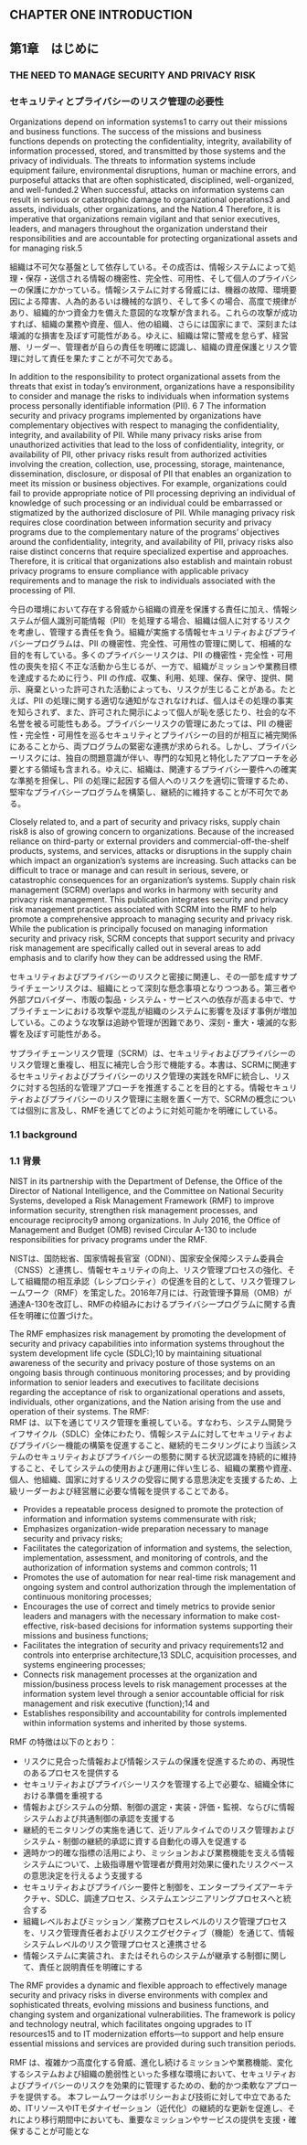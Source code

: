 ## CHAPTER ONE INTRODUCTION
## 第1章　はじめに

### THE NEED TO MANAGE SECURITY AND PRIVACY RISK
### セキュリティとプライバシーのリスク管理の必要性

Organizations depend on information systems1 to carry out their missions and business functions. The success of the missions and business functions depends on protecting the confidentiality, integrity, availability of information processed, stored, and transmitted by those systems and the privacy of individuals. The threats to information systems include equipment failure, environmental disruptions, human or machine errors, and purposeful attacks that are often sophisticated, disciplined, well-organized, and well-funded.2 When successful, attacks on information systems can result in serious or catastrophic damage to organizational operations3 and assets, individuals, other organizations, and the Nation.4 Therefore, it is imperative that organizations remain vigilant and that senior executives, leaders, and managers throughout the organization understand their responsibilities and are accountable for protecting organizational assets and for managing risk.5 

組織は不可欠な基盤として依存している。その成否は、情報システムによって処理・保存・送信される情報の機密性、完全性、可用性、そして個人のプライバシーの保護にかかっている。情報システムに対する脅威には、機器の故障、環境要因による障害、人為的あるいは機械的な誤り、そして多くの場合、高度で規律があり、組織的かつ資金力を備えた意図的な攻撃が含まれる。これらの攻撃が成功すれば、組織の業務や資産、個人、他の組織、さらには国家にまで、深刻または壊滅的な損害を及ぼす可能性がある。ゆえに、組織は常に警戒を怠らず、経営層、リーダー、管理者が自らの責任を明確に認識し、組織の資産保護とリスク管理に対して責任を果たすことが不可欠である。

In addition to the responsibility to protect organizational assets from the threats that exist in today’s environment, organizations have a responsibility to consider and manage the risks to individuals when information systems process personally identifiable information (PII). 6 7 The information security and privacy programs implemented by organizations have complementary objectives with respect to managing the confidentiality, integrity, and availability of PII. While many privacy risks arise from unauthorized activities that lead to the loss of confidentiality, integrity, or availability of PII, other privacy risks result from authorized activities involving the creation, collection, use, processing, storage, maintenance, dissemination, disclosure, or disposal of PII that enables an organization to meet its mission or business objectives. For example, organizations could fail to provide appropriate notice of PII processing depriving an individual of knowledge of such processing or an individual could be embarrassed or stigmatized by the authorized disclosure of PII. While managing privacy risk requires close coordination between information security and privacy programs due to the complementary nature of the programs’ objectives around the confidentiality, integrity, and availability of PII, privacy risks also raise distinct concerns that require specialized expertise and approaches. Therefore, it is critical that organizations also establish and maintain robust privacy programs to ensure compliance with applicable privacy requirements and to manage the risk to individuals associated with the processing of PII. 

今日の環境において存在する脅威から組織の資産を保護する責任に加え、情報システムが個人識別可能情報（PII）を処理する場合、組織は個人に対するリスクを考慮し、管理する責任を負う。組織が実施する情報セキュリティおよびプライバシープログラムは、PII の機密性、完全性、可用性の管理に関して、相補的な目的を有している。多くのプライバシーリスクは、PII の機密性・完全性・可用性の喪失を招く不正な活動から生じるが、一方で、組織がミッションや業務目標を達成するために行う、PII の作成、収集、利用、処理、保存、保守、提供、開示、廃棄といった許可された活動によっても、リスクが生じることがある。たとえば、PII の処理に関する適切な通知がなされなければ、個人はその処理の事実を知らされず、また、許可された開示によって個人が恥を感じたり、社会的な不名誉を被る可能性もある。プライバシーリスクの管理にあたっては、PII の機密性・完全性・可用性を巡るセキュリティとプライバシーの目的が相互に補完関係にあることから、両プログラムの緊密な連携が求められる。しかし、プライバシーリスクには、独自の問題意識が伴い、専門的な知見と特化したアプローチを必要とする領域も含まれる。ゆえに、組織は、関連するプライバシー要件への確実な準拠を担保し、PII の処理に起因する個人へのリスクを適切に管理するため、堅牢なプライバシープログラムを構築し、継続的に維持することが不可欠である。

Closely related to, and a part of security and privacy risks, supply chain risk8 is also of growing concern to organizations. Because of the increased reliance on third-party or external providers and commercial-off-the-shelf products, systems, and services, attacks or disruptions in the supply chain which impact an organization’s systems are increasing. Such attacks can be difficult to trace or manage and can result in serious, severe, or catastrophic consequences for an organization’s systems. Supply chain risk management (SCRM) overlaps and works in harmony with security and privacy risk management. This publication integrates security and privacy risk management practices associated with SCRM into the RMF to help promote a comprehensive approach to managing security and privacy risk. While the publication is principally focused on managing information security and privacy risk, SCRM concepts that support security and privacy risk management are specifically called out in several areas to add emphasis and to clarify how they can be addressed using the RMF. 

セキュリティおよびプライバシーのリスクと密接に関連し、その一部を成すサプライチェーンリスクは、組織にとって深刻な懸念事項となりつつある。第三者や外部プロバイダー、市販の製品・システム・サービスへの依存が高まる中で、サプライチェーンにおける攻撃や混乱が組織のシステムに影響を及ぼす事例が増加している。このような攻撃は追跡や管理が困難であり、深刻・重大・壊滅的な影響を及ぼす可能性がある。

サプライチェーンリスク管理（SCRM）は、セキュリティおよびプライバシーのリスク管理と重複し、相互に補完し合う形で機能する。本書は、SCRMに関連するセキュリティおよびプライバシーのリスク管理の実践をRMFに統合し、リスクに対する包括的な管理アプローチを推進することを目的とする。情報セキュリティおよびプライバシーのリスク管理に主眼を置く一方で、SCRMの概念については個別に言及し、RMFを通じてどのように対処可能かを明確にしている。

### 1.1 background
### 1.1 背景

NIST in its partnership with the Department of Defense, the Office of the Director of National Intelligence, and the Committee on National Security Systems, developed a Risk Management Framework (RMF) to improve information security, strengthen risk management processes, and encourage reciprocity9 among organizations. In July 2016, the Office of Management and Budget (OMB) revised Circular A-130 to include responsibilities for privacy programs under the RMF. 

NISTは、国防総省、国家情報長官室（ODNI）、国家安全保障システム委員会（CNSS）と連携し、情報セキュリティの向上、リスク管理プロセスの強化、そして組織間の相互承認（レシプロシティ）の促進を目的として、リスク管理フレームワーク（RMF）を策定した。2016年7月には、行政管理予算局（OMB）が通達A-130を改訂し、RMFの枠組みにおけるプライバシープログラムに関する責任を明確に位置づけた。

The RMF emphasizes risk management by promoting the development of security and privacy capabilities into information systems throughout the system development life cycle (SDLC);10 by maintaining situational awareness of the security and privacy posture of those systems on an ongoing basis through continuous monitoring processes; and by providing information to senior leaders and executives to facilitate decisions regarding the acceptance of risk to organizational operations and assets, individuals, other organizations, and the Nation arising from the use and operation of their systems. The RMF:   
RMF は、以下を通じてリスク管理を重視している。すなわち、システム開発ライフサイクル（SDLC）全体にわたり、情報システムに対してセキュリティおよびプライバシー機能の構築を促進すること、継続的モニタリングにより当該システムのセキュリティおよびプライバシーの態勢に関する状況認識を持続的に維持すること、そしてシステムの使用および運用に伴い生じる、組織の業務や資産、個人、他組織、国家に対するリスクの受容に関する意思決定を支援するため、上級リーダーおよび経営層に必要な情報を提供することである。  

- Provides a repeatable process designed to promote the protection of information and information systems commensurate with risk;   
- Emphasizes organization-wide preparation necessary to manage security and privacy risks;   
- Facilitates the categorization of information and systems, the selection, implementation, assessment, and monitoring of controls, and the authorization of information systems and common controls; 11   
- Promotes the use of automation for near real-time risk management and ongoing system and control authorization through the implementation of continuous monitoring processes;  
- Encourages the use of correct and timely metrics to provide senior leaders and managers with the necessary information to make cost-effective, risk-based decisions for information systems supporting their missions and business functions;   
- Facilitates the integration of security and privacy requirements12 and controls into enterprise architecture,13 SDLC, acquisition processes, and systems engineering processes;   
- Connects risk management processes at the organization and mission/business process levels to risk management processes at the information system level through a senior accountable official for risk management and risk executive (function);14 and   
- Establishes responsibility and accountability for controls implemented within information systems and inherited by those systems.   

RMF の特徴は以下のとおり：
- リスクに見合った情報および情報システムの保護を促進するための、再現性のあるプロセスを提供する
- セキュリティおよびプライバシーリスクを管理する上で必要な、組織全体における準備を重視する
- 情報およびシステムの分類、制御の選定・実装・評価・監視、ならびに情報システムおよび共通制御の承認を支援する
- 継続的モニタリングの実施を通じて、近リアルタイムでのリスク管理およびシステム・制御の継続的承認に資する自動化の導入を促進する
- 適時かつ的確な指標の活用により、ミッションおよび業務機能を支える情報システムについて、上級指導層や管理者が費用対効果に優れたリスクベースの意思決定を行えるよう支援する
- セキュリティおよびプライバシー要件と制御を、エンタープライズアーキテクチャ、SDLC、調達プロセス、システムエンジニアリングプロセスへと統合する
- 組織レベルおよびミッション／業務プロセスレベルのリスク管理プロセスを、リスク管理責任者およびリスクエグゼクティブ（機能）を通じて、情報システムレベルのリスク管理プロセスと連携させる
- 情報システムに実装され、またはそれらのシステムが継承する制御に関して、責任と説明責任を明確にする

The RMF provides a dynamic and flexible approach to effectively manage security and privacy risks in diverse environments with complex and sophisticated threats, evolving missions and business functions, and changing system and organizational vulnerabilities. The framework is policy and technology neutral, which facilitates ongoing upgrades to IT resources15 and to IT modernization efforts—to support and help ensure essential missions and services are provided during such transition periods.   

RMF は、複雑かつ高度化する脅威、進化し続けるミッションや業務機能、変化するシステムおよび組織の脆弱性といった多様な環境において、セキュリティおよびプライバシーのリスクを効果的に管理するための、動的かつ柔軟なアプローチを提供する。
本フレームワークはポリシーおよび技術に対して中立であるため、ITリソースやITモダナイゼーション（近代化）の継続的な更新を促進し、それにより移行期間中においても、重要なミッションやサービスの提供を支援・確保することが可能とな
